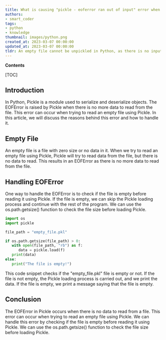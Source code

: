 ```yaml
---
title: What is causing "pickle - eoferror ran out of input" error when attempting to read an empty file?
authors:
- smart_coder
tags:
- python
- knowledge
thumbnail: images/python.png
created_at: 2023-03-07 00:00:00
updated_at: 2023-03-07 00:00:00
tldr: An empty file cannot be unpickled in Python, as there is no input to read.
---
```


**Contents**

[TOC]

## Introduction
In Python, Pickle is a module used to serialize and deserialize objects. The EOFError is raised by Pickle when there is no more data to read from the file. This error can occur when trying to read an empty file using Pickle. In this article, we will discuss the reasons behind this error and how to handle it.

## Empty File
An empty file is a file with zero size or no data in it. When we try to read an empty file using Pickle, Pickle will try to read data from the file, but there is no data to read. This results in an EOFError as there is no more data to read from the file.

## Handling EOFError
One way to handle the EOFError is to check if the file is empty before reading it using Pickle. If the file is empty, we can skip the Pickle loading process and continue with the rest of the program. We can use the os.path.getsize() function to check the file size before loading Pickle.

```python
import os
import pickle

file_path = "empty_file.pkl"

if os.path.getsize(file_path) > 0:
   with open(file_path, "rb") as f:
      data = pickle.load(f)
   print(data)
else:
   print("The file is empty!")
```

This code snippet checks if the "empty_file.pkl" file is empty or not. If the file is not empty, the Pickle loading process is carried out, and we print the data. If the file is empty, we print a message saying that the file is empty.

## Conclusion
The EOFError in Pickle occurs when there is no data to read from a file. This error can occur when trying to read an empty file using Pickle. We can handle this error by checking if the file is empty before reading it using Pickle. We can use the os.path.getsize() function to check the file size before loading Pickle.
